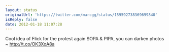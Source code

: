 ```yaml
---
layout: status
originalUrl: 'https://twitter.com/marcgg/status/159592738369699840'
isReply: false
date: 2012-01-18 11:07:28
---
```


Cool idea of Flick for the protest again SOPA & PIPA, you can darken photos ~ http://t.co/OK3XoA8a
